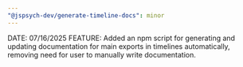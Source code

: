 ```yaml
---
"@jspsych-dev/generate-timeline-docs": minor
---
```


DATE: 07/16/2025
FEATURE: Added an npm script for generating and updating documentation for main exports in timelines automatically, removing need for user to manually write documentation.
